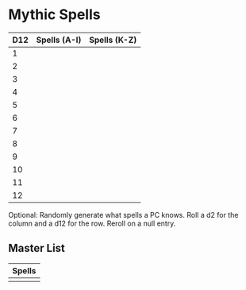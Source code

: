 # Mythic Spells

| D12 | Spells (A-I) | Spells (K-Z) |
| --- | ------------ | ------------ |
| 1   |              |              |
| 2   |              |              |
| 3   |              |              |
| 4   |              |              |
| 5   |              |              |
| 6   |              |              |
| 7   |              |              |
| 8   |              |              |
| 9   |              |              |
| 10  |              |              |
| 11  |              |              |
| 12  |              |              |

Optional: Randomly generate what spells a PC knows. Roll a d2 for the column and a d12 for the row. Reroll on a null entry.

## Master List

| Spells |
| ------ |
|        |
